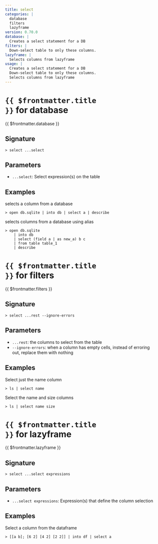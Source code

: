 ```yaml
---
title: select
categories: |
  database
  filters
  lazyframe
version: 0.70.0
database: |
  Creates a select statement for a DB
filters: |
  Down-select table to only these columns.
lazyframe: |
  Selects columns from lazyframe
usage: |
  Creates a select statement for a DB
  Down-select table to only these columns.
  Selects columns from lazyframe
---
```


# <code>{{ $frontmatter.title }}</code> for database

<div class='command-title'>{{ $frontmatter.database }}</div>

## Signature

```> select ...select```

## Parameters

 -  `...select`: Select expression(s) on the table

## Examples

selects a column from a database
```shell
> open db.sqlite | into db | select a | describe
```

selects columns from a database using alias
```shell
> open db.sqlite
    | into db
    | select (field a | as new_a) b c
    | from table table_1
    | describe
```

# <code>{{ $frontmatter.title }}</code> for filters

<div class='command-title'>{{ $frontmatter.filters }}</div>

## Signature

```> select ...rest --ignore-errors```

## Parameters

 -  `...rest`: the columns to select from the table
 -  `--ignore-errors`: when a column has empty cells, instead of erroring out, replace them with nothing

## Examples

Select just the name column
```shell
> ls | select name
```

Select the name and size columns
```shell
> ls | select name size
```

# <code>{{ $frontmatter.title }}</code> for lazyframe

<div class='command-title'>{{ $frontmatter.lazyframe }}</div>

## Signature

```> select ...select expressions```

## Parameters

 -  `...select expressions`: Expression(s) that define the column selection

## Examples

Select a column from the dataframe
```shell
> [[a b]; [6 2] [4 2] [2 2]] | into df | select a
```
